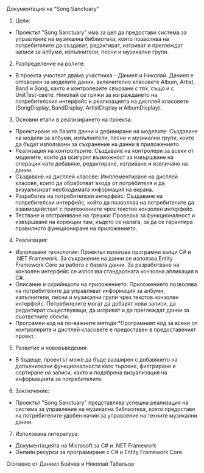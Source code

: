 Документация на “Song Sanctuary”
1. Цели:
-	Проектът "Song Sanctuary" има за цел да предостави система за управление на музикална библиотека, която позволява на потребителите да създават, редактират, изтриват и преглеждат записи за албуми, изпълнители, песни и музикални групи.

2. Разпределение на ролите:
-	В проекта участват двама участника - Даниел и Николай. Даниел е отговорен за моделите данни, включително класовете Album, Artist, Band и Song, както и контролерите свързани с тях, също и с UnitTest-овете. Николай се грижи за изграждането на потребителския интерфейс и реализацията на дисплей класовете (SongDisplay, BandDisplay, ArtistDisplay и AlbumDisplay).

3. Основни етапи в реализирането на проекта:
-	Проектиране на базата данни и дефиниране на моделите: Създаване на модели за албуми, изпълнители, песни и музикални групи, които да бъдат използвани за съхранение на данни в приложението.
-	Реализация на контролерите: Създаване на контролери за всеки от моделите, които да осигурят възможност за извършване на операции като добавяне, редактиране, изтриване и извличане на данни.
-	Създаване на дисплей класове: Имплементиране на дисплей класове, които да обработват входа от потребителя и да визуализират необходимата информация на екрана.
-	Разработка на потребителски интерфейс: Създаване на потребителски интерфейс, който да позволява на потребителите да взаимодействат с приложението чрез текстов конзолен интерфейс.
-	Тестване и отстраняване на грешки: Проверка за функционалност и извършване на корекции там, където се налага, за да се гарантира правилното функциониране на приложението.

4. Реализация:
-	Използвани технологии: Проектът използва програмни езици C# и .NET Framework. За съхранение на данни се използва Entity Framework Core за работа с базата данни. За разработване на конзолен интерфейс се използва стандартната конзолна апликация в C#.
-	Описание и скрийншоти на приложението: Приложението позволява на потребителите да управляват информация за албуми, изпълнители, песни и музикални групи чрез текстов конзолен интерфейс. Потребителите могат да добавят нови записи, да редактират съществуващи, да изтриват и да преглеждат данни за съответните обекти.
-	Програмен код на по-важните методи:*Програмният код за всеки от контролерите и дисплей класовете е предоставен в предоставеният проект.

5. Развитие и нововъведения:
-	В бъдеще, проектът може да бъде разширен с добавянето на допълнителни функционалности като търсене, филтриране и сортиране на записи, както и подобрена визуализация на информацията за потребителите.

6. Заключение:
-	Проектът "Song Sanctuary" представлява успешна реализация на система за управление на музикална библиотека, която предоставя на потребителите удобен начин за управление на техните музикални данни.

7. Използвана литература:
-	Документацията на Microsoft за C# и .NET Framework
-	Онлайн ресурси за програмиране с C# и Entity Framework Core.

Сготвено от Даниел Бойчев и Николай Табальов

